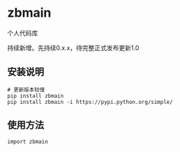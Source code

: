 # zbmain

个人代码库

持续新增。先持续0.x.x，待完整正式发布更新1.0

## 安装说明

    # 更新版本较慢
    pip install zbmain
    pip install zbmain -i https://pypi.python.org/simple/


## 使用方法

    import zbmain

